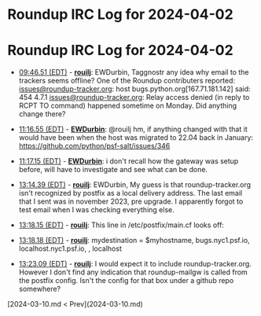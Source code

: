 # Roundup IRC Log for 2024-04-02 #
# Roundup IRC Log for 2024-04-02
* <a href="#09:46.51" id="09:46.51">09:46.51 (EDT)</a> - __[rouilj](https://github.com/rouilj)__: EWDurbin, Taggnostr any idea why email to the trackers seems offline? One of the Roundup contributers reported: <issues@roundup-tracker.org>: host bugs.python.org[167.71.181.142] said: 454     4.7.1 <issues@roundup-tracker.org>: Relay access denied (in reply to RCPT     TO command) happened sometime on Monday. Did anything change there?

* <a href="#11:16.55" id="11:16.55">11:16.55 (EDT)</a> - __[EWDurbin](https://github.com/EWDurbin)__: @rouilj hm, if anything changed with that it would have been when the host was migrated to 22.04 back in January: <https://github.com/python/psf-salt/issues/346>
* <a href="#11:17.15" id="11:17.15">11:17.15 (EDT)</a> - __[EWDurbin](https://github.com/EWDurbin)__: i don't recall how the gateway was setup before, will have to investigate and see what can be done.

* <a href="#13:14.39" id="13:14.39">13:14.39 (EDT)</a> - __[rouilj](https://github.com/rouilj)__: EWDurbin, My guess is that roundup-tracker.org isn't recognized by postfix as a local delivery address. The last email that I sent was in november 2023, pre upgrade. I apparently forgot to test email when I was checking everything else.

* <a href="#13:18.15" id="13:18.15">13:18.15 (EDT)</a> - __[rouilj](https://github.com/rouilj)__: This line in /etc/postfix/main.cf looks off:
* <a href="#13:18.18" id="13:18.18">13:18.18 (EDT)</a> - __[rouilj](https://github.com/rouilj)__: mydestination = $myhostname, bugs.nyc1.psf.io, localhost.nyc1.psf.io, , localhost

* <a href="#13:23.09" id="13:23.09">13:23.09 (EDT)</a> - __[rouilj](https://github.com/rouilj)__: I would expect it to include roundup-tracker.org. However I don't find any indication that roundup-mailgw is called from the postfix config. Isn't the config for that box under a github repo somewhere?

<div class="inpage-footer">
[2024-03-10.md < Prev](2024-03-10.md)
</div>
